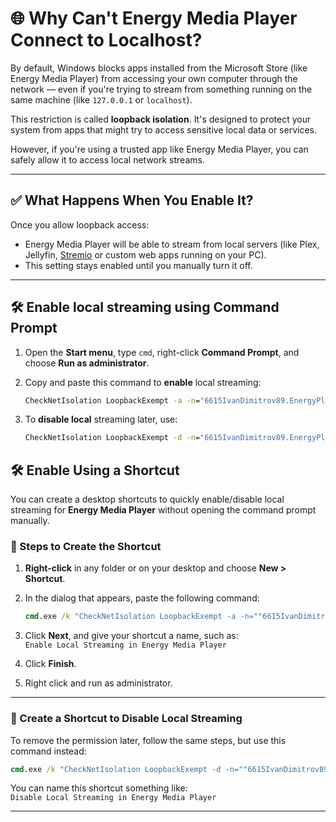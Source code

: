 # 🌐 Why Can't Energy Media Player Connect to Localhost?

By default, Windows blocks apps installed from the Microsoft Store (like Energy Media Player) from accessing your own computer through the network — even if you're trying to stream from something running on the same machine (like `127.0.0.1` or `localhost`).

This restriction is called **loopback isolation**. It's designed to protect your system from apps that might try to access sensitive local data or services.

However, if you're using a trusted app like Energy Media Player, you can safely allow it to access local network streams.

---

## ✅ What Happens When You Enable It?

Once you allow loopback access:
- Energy Media Player will be able to stream from local servers (like Plex, Jellyfin, [Stremio](https://github.com/IDimitrovDev/Energy-Media-Player/blob/master/Add%20as%20external%20media%20player%20in%20Stremio.md) or custom web apps running on your PC).
- This setting stays enabled until you manually turn it off.

---
## 🛠 Enable local streaming using Command Prompt

1. Open the **Start menu**, type `cmd`, right-click **Command Prompt**, and choose **Run as administrator**.
2. Copy and paste this command to **enable** local streaming:

   ```cmd
   CheckNetIsolation LoopbackExempt -a -n="6615IvanDimitrov89.EnergyPlayer_1gdjqnh0agk8c"
   ```
3. To **disable local** streaming later, use:

    ```cmd
    CheckNetIsolation LoopbackExempt -d -n="6615IvanDimitrov89.EnergyPlayer_1gdjqnh0agk8c"
    ```

## 🛠 Enable Using a Shortcut

You can create a desktop shortcuts to quickly enable/disable local streaming for **Energy Media Player** without opening the command prompt manually.

### 🔧 Steps to Create the Shortcut

1. **Right-click** in any folder or on your desktop and choose **New > Shortcut**.
2. In the dialog that appears, paste the following command:

   ```cmd
   cmd.exe /k "CheckNetIsolation LoopbackExempt -a -n=""6615IvanDimitrov89.EnergyPlayer_1gdjqnh0agk8c"""
   ```

3. Click **Next**, and give your shortcut a name, such as:  
   `Enable Local Streaming in Energy Media Player`
4. Click **Finish**.
5. Right click and run as administrator.

---

### 🧯 Create a Shortcut to Disable Local Streaming

To remove the permission later, follow the same steps, but use this command instead:

```cmd
cmd.exe /k "CheckNetIsolation LoopbackExempt -d -n=""6615IvanDimitrov89.EnergyPlayer_1gdjqnh0agk8c"""
```

You can name this shortcut something like:  
`Disable Local Streaming in Energy Media Player`

---
